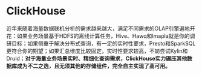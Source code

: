 # ClickHouse

近年来随着海量数据联机分析的需求越来越大，满足不同需求的OLAP引擎遍地开花：如果业务场景基于HDFS的离线计算任务，Hive、Hawq和Imapla就是你的调研目标；如果侧重于解决分布式查询，有一定的实时性要求，Presto和SparkSQL更符合你的期望；如果汇总维度比较固定，实时性要求较高，不妨尝试Kylin和Druid；**对于海量业务场景实时、精细化查询需求，ClickHouse实力碾压其他数据库成为不二之选，且无须其他的存储组件，完全自主实现了高可用。**